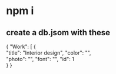   # npm i 

## create a db.jsom with these   
  
{
  "Work": [ 
    {   
      "title": "Interior design", 
      "color": "",  
      "photo": "",
      "font": "",
      "id": 1  
       } 
}  
 
